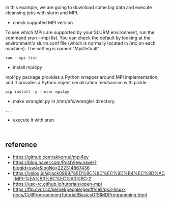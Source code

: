 In this example, we are going to download some big data and execute cleansing jobs with slurm and MPI.

* check suppoted MPI version
  
To see which MPIs are supported by your SLURM environment, run the command srun --mpi list. 
You can check the default by looking at the environment's slurm.conf file (which is normally located in /etc on each machine). 
The setting is named "MpiDefault".
```
run --mpi list
```

* install mpi4py
  
mpi4py package provides a Python wrapper around MPI implementation, and It provides a Python object serialization mechanism with pickle.
```
pip install -y --user mpi4py 
``` 

* make wrangler.py in /mnt/efs/wrangler directory.
```
...

```

* execute it with srun
```


```



## reference ##
* https://github.com/akkornel/mpi4py
* https://blog.naver.com/PostView.naver?blogId=sw4r&logNo=222314867436
* https://velog.io/@jack0969/%ED%8C%8C%EC%9D%B4%EC%8D%AC-MPI-%EA%B3%BC%EC%A0%9C-2
* https://usc-rc.github.io/tutorials/open-mpi
* https://ftp.cvut.cz/kernel/people/geoff/cell/ps3-linux-docs/CellProgrammingTutorial/BasicsOfSIMDProgramming.html
